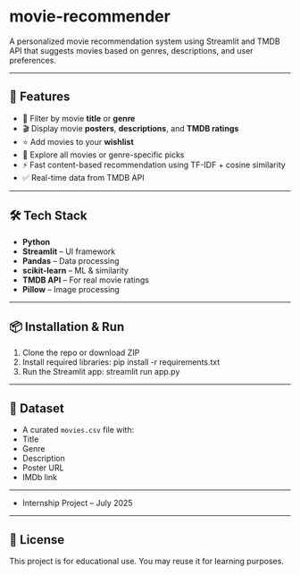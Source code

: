 # movie-recommender
A personalized movie recommendation system using Streamlit and TMDB API that suggests movies based on genres, descriptions, and user preferences.

---

## 🎯 Features
- 🔎 Filter by movie **title** or **genre**
- 🎬 Display movie **posters**, **descriptions**, and **TMDB ratings**
- ⭐ Add movies to your **wishlist**
- 📂 Explore all movies or genre-specific picks
- ⚡ Fast content-based recommendation using TF-IDF + cosine similarity
- ✅ Real-time data from TMDB API

---
## 🛠️ Tech Stack
- **Python**
- **Streamlit** – UI framework
- **Pandas** – Data processing
- **scikit-learn** – ML & similarity
- **TMDB API** – For real movie ratings
- **Pillow** – Image processing

---
## 📦 Installation & Run
1. Clone the repo or download ZIP  
2. Install required libraries:  pip install -r requirements.txt
3. Run the Streamlit app:  streamlit run app.py

---
## 📁 Dataset
- A curated `movies.csv` file with:
- Title
- Genre
- Description
- Poster URL
- IMDb link

---
- Internship Project – July 2025

---
## 📜 License
This project is for educational use. You may reuse it for learning purposes.
